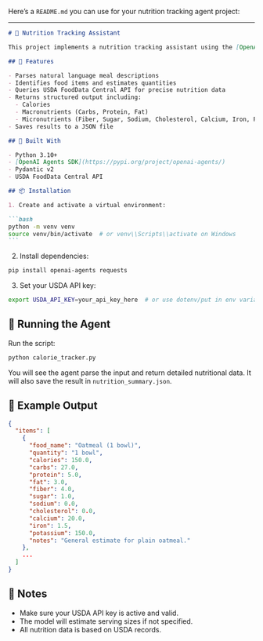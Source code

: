 Here’s a `README.md` you can use for your nutrition tracking agent project:

---

````markdown
# 🥗 Nutrition Tracking Assistant

This project implements a nutrition tracking assistant using the [OpenAI Agents SDK](https://github.com/openai/openai-agents-python) and the USDA FoodData Central API. It allows users to input meals in natural language and receive a structured nutritional breakdown of the food items they consumed.

## 🚀 Features

- Parses natural language meal descriptions
- Identifies food items and estimates quantities
- Queries USDA FoodData Central API for precise nutrition data
- Returns structured output including:
  - Calories
  - Macronutrients (Carbs, Protein, Fat)
  - Micronutrients (Fiber, Sugar, Sodium, Cholesterol, Calcium, Iron, Potassium)
- Saves results to a JSON file

## 🧠 Built With

- Python 3.10+
- [OpenAI Agents SDK](https://pypi.org/project/openai-agents/)
- Pydantic v2
- USDA FoodData Central API

## 📦 Installation

1. Create and activate a virtual environment:

```bash
python -m venv venv
source venv/bin/activate  # or venv\\Scripts\\activate on Windows
```
````

2. Install dependencies:

```bash
pip install openai-agents requests
```

3. Set your USDA API key:

```bash
export USDA_API_KEY=your_api_key_here  # or use dotenv/put in env variables on Windows
```

## 🧪 Running the Agent

Run the script:

```bash
python calorie_tracker.py
```

You will see the agent parse the input and return detailed nutritional data. It will also save the result in `nutrition_summary.json`.

## 📂 Example Output

```json
{
  "items": [
    {
      "food_name": "Oatmeal (1 bowl)",
      "quantity": "1 bowl",
      "calories": 150.0,
      "carbs": 27.0,
      "protein": 5.0,
      "fat": 3.0,
      "fiber": 4.0,
      "sugar": 1.0,
      "sodium": 0.0,
      "cholesterol": 0.0,
      "calcium": 20.0,
      "iron": 1.5,
      "potassium": 150.0,
      "notes": "General estimate for plain oatmeal."
    },
    ...
  ]
}
```

## 📌 Notes

- Make sure your USDA API key is active and valid.
- The model will estimate serving sizes if not specified.
- All nutrition data is based on USDA records.
